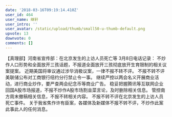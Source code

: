 ```yaml
---
date: '2018-03-16T09:19:14.410Z'
user_id: 464
user_name: 继轩
user_intro: ''
user_avatar: /static/upload/thumb/small50-u-thumb-default.png
upvote: 13
downvote: 0
comments: []
---
```


【真理部】河南省宣传部：在北京发生的上访人员死亡等 3月8日电话记录： 不炒作人口形势和全面放开三孩话题，不报道全面放开三孩彻底放开生育限制的相关议案提案。 近期美国将审议通过涉华消极议案，一律不报不转不评。 不报不转不评美联储公布对工商银行纽约分行禁止令一事。 继续严控以两会名义开展商业活动，进行商业炒作，要严查两会纪念币等商业广告。 稳妥把握腾讯等互联网企业回国A股市场报道，不报不炒作A股市场割韭菜言论，及时删除相关信息。 管控南方周末撤稿相关信息，不报不转相关内容。 不报不转不评在北京发生的上访人员死亡事件。 关于我省焦作许有臣案，各媒体及新媒体不报不转不评，不炒作此案此事此人的任何消息。
